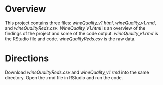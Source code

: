 # Overview
This project contains three files: *wineQuality_v1.html*, *wineQuality_v1.rmd*, and *wineQualityReds.csv*. *WineQuality_V1.html* is an overview of the findings of the project and some of the code output. *wineQuality_v1.rmd* is the RStudio file and code. *wineQualityReds.csv* is the raw data.

# Directions
Download *wineQualityReds.csv* and *wineQuality_v1.rmd* into the same directory.
Open the .rmd file in RStudio and run the code.
